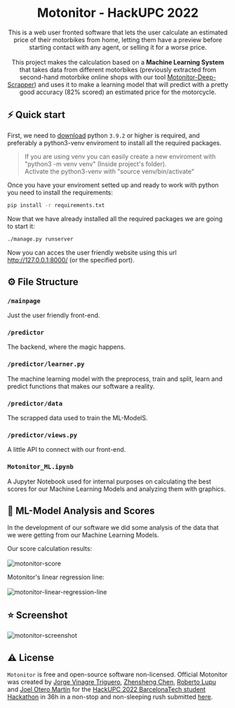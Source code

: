 <h1 align="center">
  Motonitor - HackUPC 2022
</h1>

<p align="center">This is a web user fronted software that lets the user calculate an estimated price of their motorbikes from home, letting them have a preview before starting contact with any agent, or selling it for a worse price. <br><br>This project makes the calculation based on a <b>Machine Learning System</b> that takes data from different motorbikes (previously extracted from second-hand motorbike online shops with our tool <a href="https://github.com/KuroHaka/motonitor-deep-scrapper">Motonitor-Deep-Scrapper</a>) and uses it to make a learning model that will predict with a pretty good accuracy (82% scored) an estimated price for the motorcycle.</p>

## ⚡️ Quick start

First, we need to [download](https://www.python.org/downloads/) python `3.9.2` or higher is required, and preferably a python3-venv enviroment to install all the required packages.  

> If you are using venv you can easily create a new enviroment with "python3 -m venv venv" (Inside project's folder). <br>
> Activate the python3-venv with "source venv/bin/activate"

Once you have your enviroment setted up and ready to work with python you need to install the requirements:

```bash
pip install -r requirements.txt
```

Now that we have already installed all the required packages we are going to start it:
```bash
./manage.py runserver
```

Now you can acces the user friendly website using this url http://127.0.0.1:8000/ (or the specified port).

## ⚙️ File Structure

### `/mainpage`

Just the user friendly front-end.

### `/predictor`

The backend, where the magic happens.

### `/predictor/learner.py`

The machine learning model with the preprocess, train and split, learn and predict functions that makes our software a reality.

### `/predictor/data`

The scrapped data used to train the ML-ModelS.

### `/predictor/views.py`

A little API to connect with our front-end.

### `Motonitor_ML.ipynb`

A Jupyter Notebook used for internal purposes on calculating the best scores for our Machine Learning Models and analyzing them with graphics.

## 📝 ML-Model Analysis and Scores
In the development of our software we did some analysis of the data that we were getting from our Machine Learning Models.

Our score calculation results:<br><br>
![motonitor-score](https://user-images.githubusercontent.com/6135390/166442345-5eaa0bdd-e122-4874-a0c6-4fad30d3efd9.png)

Motonitor's linear regression line:<br><br>
![motonitor-linear-regression-line](https://i.imgur.com/0QCTkpz.png)


## ⭐️ Screenshot
![motonitor-screenshot](https://i.imgur.com/2W8yzeK.png)

## ⚠️ License

`Motonitor` is free and open-source software non-licensed. Official Motonitor was created by [Jorge Vinagre Triguero](https://github.com/jorgec444), [Zhensheng Chen](https://github.com/kurohaka), [Roberto Lupu](https://github.com/Robertolupu) and [Joel Otero Martín](https://github.com/werogg) for the [HackUPC 2022 BarcelonaTech student Hackathon](https://hackupc-2022.devpost.com) in 36h in a non-stop and non-sleeping rush submitted [here](https://devpost.com/software/motinator?ref_content=my-projects-tab&ref_feature=my_projects).

